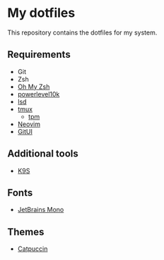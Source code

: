 # My dotfiles

This repository contains the dotfiles for my system.

## Requirements

- Git
- Zsh
- [Oh My Zsh](https://github.com/ohmyzsh/ohmyzsh)
- [powerlevel10k](https://github.com/romkatv/powerlevel10k)
- [lsd](https://github.com/lsd-rs/lsd)
- [tmux](https://github.com/tmux/tmux)
  - [tpm](https://github.com/tmux-plugins/tpm)
- [Neovim](https://github.com/neovim/neovim)
- [GitUI](https://github.com/extrawurst/gitui)

## Additional tools

- [K9S](https://github.com/derailed/k9s)

## Fonts

- [JetBrains Mono](https://github.com/ryanoasis/nerd-fonts/tree/master/patched-fonts/JetBrainsMono)

## Themes

- [Catpuccin](https://github.com/catppuccin/catppuccin)
